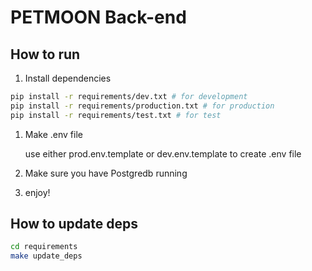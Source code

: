 # PETMOON Back-end

## How to run

1. Install dependencies

```bash
pip install -r requirements/dev.txt # for development
pip install -r requirements/production.txt # for production
pip install -r requirements/test.txt # for test
```

1. Make .env file

    use either prod.env.template or dev.env.template to create .env file

1. Make sure you have Postgredb running

1. enjoy!

## How to update deps

```bash
cd requirements
make update_deps
```
